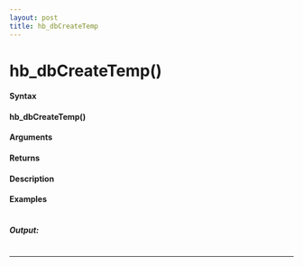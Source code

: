 ```yaml
---
layout: post
title: hb_dbCreateTemp
---
```


# hb_dbCreateTemp()


#### Syntax

#### hb_dbCreateTemp()

#### Arguments

#### Returns

#### Description

#### Examples

```

```

##### Output:

```

```

---